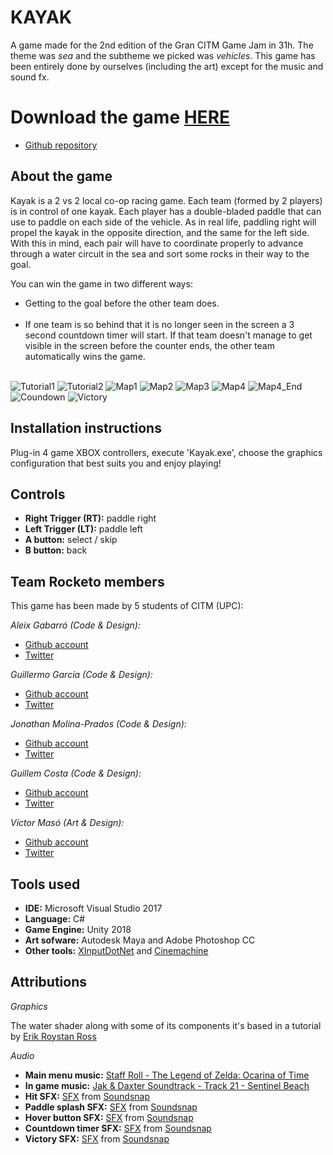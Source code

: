# KAYAK
A game made for the 2nd edition of the Gran CITM Game Jam in 31h. The theme was _sea_ and the subtheme we picked was _vehicles_. This game has been entirely done by ourselves (including the art) except for the music and sound fx. 

# Download the game [HERE](https://github.com/teamrocketo/Kayak/releases/download/v1.0/Kayak.zip)

* [Github repository](https://github.com/teamrocketo/RocketoGame)  

## About the game

Kayak is a 2 vs 2 local co-op racing game. Each team (formed by 2 players) is in control of one kayak. Each player has a double-bladed paddle that can use to paddle on each side of the vehicle. As in real life, paddling right will propel the kayak in the opposite direction, and the same for the left side. With this in mind, each pair will have to coordinate properly to advance through a water circuit in the sea and sort some rocks in their way to the goal. 

You can win the game in two different ways:
  * Getting to the goal before the other team does.<br><br>
  * If one team is so behind that it is no longer seen in the screen a 3 second countdown timer will start. If that team doesn't manage to get visible in the screen before the counter ends, the other team automatically wins the game.<br><br>

![Tutorial1](https://user-images.githubusercontent.com/11388662/64607249-6dc41e00-d3c8-11e9-879f-6dfec2603edc.png) 
![Tutorial2](https://user-images.githubusercontent.com/11388662/64607295-8a605600-d3c8-11e9-8d95-b8659a2d2d43.png) 
![Map1](https://user-images.githubusercontent.com/11388662/64607337-9cda8f80-d3c8-11e9-8178-9f6cd2ab4777.png)
![Map2](https://user-images.githubusercontent.com/11388662/64607463-e0cd9480-d3c8-11e9-9b36-e9723cf4dc90.png)
![Map3](https://user-images.githubusercontent.com/11388662/64607504-ee831a00-d3c8-11e9-8fe8-99740f20e7c4.png)
![Map4](https://user-images.githubusercontent.com/11388662/64607545-ffcc2680-d3c8-11e9-9559-0684115899a8.png)
![Map4_End](https://user-images.githubusercontent.com/11388662/64607565-0a86bb80-d3c9-11e9-9f25-434c594703e3.png)
![Coundown](https://user-images.githubusercontent.com/11388662/64607413-c2679900-d3c8-11e9-82ba-8e6de9741f6e.png)
![Victory](https://user-images.githubusercontent.com/11388662/64607438-d01d1e80-d3c8-11e9-8dff-973865d6f171.png)

## Installation instructions

Plug-in 4 game XBOX controllers, execute 'Kayak.exe', choose the graphics configuration that best suits you and enjoy playing!

## Controls

* **Right Trigger (RT):** paddle right
* **Left Trigger (LT):** paddle left
* **A button:** select / skip
* **B button:** back

## Team Rocketo members

This game has been made by 5 students of CITM (UPC): 

_Aleix Gabarró (Code & Design):_

* [Github account](https://github.com/aleixgab)
* [Twitter](https://twitter.com/aleix_gab)

_Guillermo García (Code & Design):_

* [Github account](https://github.com/Wilhelman)
* [Twitter](https://twitter.com/realWilhelman)

_Jonathan Molina-Prados (Code & Design):_

* [Github account](https://github.com/Jony635)
* [Twitter](https://twitter.com/Jony635Dev)

_Guillem Costa (Code & Design):_

* [Github account](https://github.com/DatBeQuiet)
* [Twitter](https://twitter.com/DatBeQuiet)

_Víctor Masó (Art & Design):_

* [Github account](https://github.com/nintervik)
* [Twitter](https://twitter.com/nintervik)

## Tools used

* **IDE:** Microsoft Visual Studio 2017
* **Language:** C#
* **Game Engine:** Unity 2018
* **Art sofware:** Autodesk Maya and Adobe Photoshop CC 
* **Other tools:** [XInputDotNet](https://github.com/speps/XInputDotNet) and [Cinemachine](https://assetstore.unity.com/packages/essentials/cinemachine-79898)

## Attributions

_Graphics_

The water shader along with some of its components it's based in a tutorial by [Erik Roystan Ross](https://roystan.net/)

_Audio_

* **Main menu music:** [Staff Roll - The Legend of Zelda: Ocarina of Time](https://www.youtube.com/watch?v=NPjLgDF1hUg&feature=youtu.be)
* **In game music:** [Jak & Daxter Soundtrack - Track 21 - Sentinel Beach](https://www.youtube.com/watch?v=FOou8O2qMa0&feature=youtu.be)
* **Hit SFX:** [SFX](https://www.soundsnap.com/search/audio/TrafficCone36/score) from [Soundsnap](https://www.soundsnap.com/)
* **Paddle splash SFX:** [SFX](https://www.soundsnap.com/water_small_splash_01) from [Soundsnap](https://www.soundsnap.com/)
* **Hover button SFX:** [SFX](https://www.soundsnap.com/node/70555) from [Soundsnap](https://www.soundsnap.com/)
* **Countdown timer SFX:** [SFX](https://www.soundsnap.com/search/audio/Simple+Google+Soundalike+Alert+26/score) from [Soundsnap](https://www.soundsnap.com/)
* **Victory SFX:** [SFX](https://www.soundsnap.com/search/audio/trumpets+fanfar+2/score) from [Soundsnap](https://www.soundsnap.com/)
